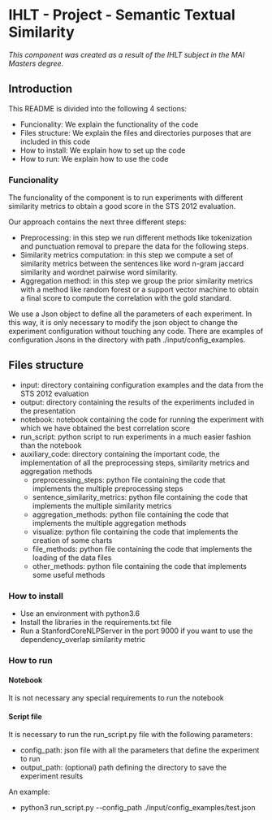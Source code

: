 # IHLT - Project - Semantic Textual Similarity

_This component was created as a result of the IHLT subject in the MAI Masters degree._

## Introduction

This README is divided into the following 4 sections:
- Funcionality: We explain the functionality of the code
- Files structure: We explain the files and directories purposes that are included in this code
- How to install: We explain how to set up the code
- How to run: We explain how to use the code

### Funcionality

The funcionality of the component is to run experiments with different similarity metrics to obtain a good score in the STS 2012 evaluation.

Our approach contains the next three different steps:

- Preprocessing: in this step we run different methods like tokenization and punctuation removal to prepare the data for the following steps.
- Similarity metrics computation: in this step we compute a set of similarity metrics between the sentences like word n-gram jaccard similarity and wordnet pairwise word similarity.
- Aggregation method: in this step we group the prior similarity metrics with a method like random forest or a support vector machine to obtain a final score to compute the correlation with the gold standard.

We use a Json object to define all the parameters of each experiment. In this way, it is only necessary to modify the json object to change the experiment configuration without touching any code. There are examples of configuration Jsons in the directory with path ./input/config_examples.

## Files structure

- input: directory containing configuration examples and the data from the STS 2012 evaluation
- output: directory containing the results of the experiments included in the presentation
- notebook: notebook containing the code for running the experiment with which we have obtained the best correlation score
- run_script: python script to run experiments in a much easier fashion than the notebook
- auxiliary_code: directory containing the important code, the implementation of all the preprocessing steps, similarity metrics and aggregation methods
    - preprocessing_steps: python file containing the code that implements the multiple preprocessing steps
    - sentence_similarity_metrics: python file containing the code that implements the multiple similarity metrics
    - aggregation_methods: python file containing the code that implements the multiple aggregation methods
    - visualize: python file containing the code that implements the creation of some charts
    - file_methods: python file containing the code that implements the loading of the data files
    - other_methods: python file containing the code that implements some useful methods

### How to install

- Use an environment with python3.6
- Install the libraries in the requirements.txt file
- Run a StanfordCoreNLPServer in the port 9000 if you want to use the dependency_overlap similarity metric

### How to run

#### Notebook

It is not necessary any special requirements to run the notebook

#### Script file

It is necessary to run the run_script.py file with the following parameters:
- config_path: json file with all the parameters that define the experiment to run
- output_path: (optional) path defining the directory to save the experiment results

An example:
- python3 run_script.py --config_path ./input/config_examples/test.json